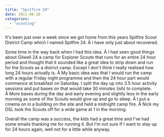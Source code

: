 ```yaml
---
title: "Spitfire 24"
date: 2011-06-28
categories: 
  - "scouting"
---
```


It's been just over a week since we got home from this years Spitfire Scout District Camp which I named Spitfire 24. Â I have only just about recovered.

Some time in the way back when I had this idea. Â I had seen good things about Gilwell 24 a camp for Explorer Scouts that runs for an entire 24 hour period and thought that it sounded like a great idea to strip down and run for the Scouts as a district camp. Except I don't think I really realised how long 24 hours actually is. Â My basic idea was that I would run the camp with a regular Friday night programme and then the 24 hour part would commence at breakfast on Saturday. I split the day up into 3.5 hour activity sessions and put bases on that would take 30 minutes (ish) to complete. Â More bases during the day and early evening and slightly less in the early morning as some of the Scouts would give up and go to sleep. Â I put a cinema on in a building on the site and held a midnight camp fire. Â Nick my DSL took the Scouts off for a wide game at 1 in the morning.

Overall the camp was a success, the kids had a great time and I've had some emails thanking me for running it. But I'm not sure If I want to stay up for 24 hours again, well not for a little while anyway.

